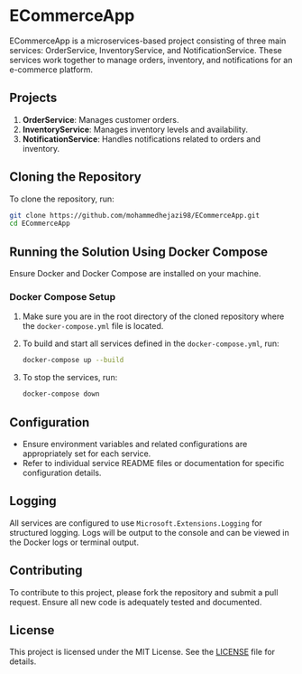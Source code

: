 # ECommerceApp

ECommerceApp is a microservices-based project consisting of three main services: OrderService, InventoryService, and NotificationService. These services work together to manage orders, inventory, and notifications for an e-commerce platform.

## Projects

1. **OrderService**: Manages customer orders.
2. **InventoryService**: Manages inventory levels and availability.
3. **NotificationService**: Handles notifications related to orders and inventory.

## Cloning the Repository

To clone the repository, run:

```sh
git clone https://github.com/mohammedhejazi98/ECommerceApp.git
cd ECommerceApp
```

## Running the Solution Using Docker Compose

Ensure Docker and Docker Compose are installed on your machine.

### Docker Compose Setup

1. Make sure you are in the root directory of the cloned repository where the `docker-compose.yml` file is located.
2. To build and start all services defined in the `docker-compose.yml`, run:

    ```sh
    docker-compose up --build
    ```

3. To stop the services, run:

    ```sh
    docker-compose down
    ```

## Configuration

- Ensure environment variables and related configurations are appropriately set for each service.
- Refer to individual service README files or documentation for specific configuration details.

## Logging

All services are configured to use `Microsoft.Extensions.Logging` for structured logging. Logs will be output to the console and can be viewed in the Docker logs or terminal output.

## Contributing

To contribute to this project, please fork the repository and submit a pull request. Ensure all new code is adequately tested and documented.

## License

This project is licensed under the MIT License. See the [LICENSE](LICENSE) file for details.
